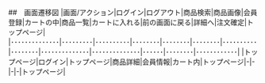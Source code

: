 ##　画面遷移図
|画面/アクション|ログイン|ログアウト|商品検索|商品画像|会員登録|カートの中|商品一覧|カートに入れる|前の画面に戻る|詳細へ|注文確定|トップページ|
|･･････････････|･････････|･･････････|････････|････････|････････|･･････････|････････|･･････････････|･･････････････|･･････|････････|････････････|
|トップページ|ログイン|トップページ|商品詳細|会員情報|カート内|トップページ|-|-|-|-|トップページ|
